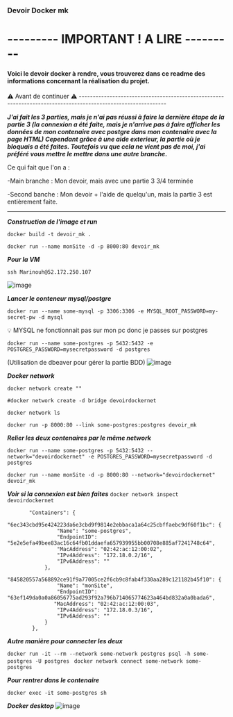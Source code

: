 ### Devoir Docker mk
 
 # --------- IMPORTANT ! A LIRE ---------
 
 #### Voici le devoir docker à rendre, vous trouverez dans ce readme des informations concernant la réalisation du projet.
 
 
 
 :warning: Avant de continuer :warning: -------------------------------------------------------------------------------------------------------------
 
 ***J'ai fait les 3 parties, mais je n'ai pas réussi à faire la dernière étape de la partie 3 (la connexion a été faite, mais je n'arrive pas à faire afficher les données de mon contenaire avec postgre dans mon contenaire avec la page HTML) Cependant grâce à une aide exterieur, la partie où je bloquais a été faites. Toutefois vu que cela ne vient pas de moi, j'ai préféré vous mettre le mettre dans une autre branche.***
 
Ce qui fait que l'on a :

-Main branche : Mon devoir, mais avec une partie 3 3/4 terminée

-Second banche : Mon devoir + l'aide de quelqu'un, mais la partie 3 est entièrement faite.

----

***Construction de l'image et run***

`docker build -t devoir_mk .`

`docker run --name monSite -d -p 8000:80 devoir_mk`

***Pour la VM***

`ssh Marinouh@52.172.250.107`

![image](https://user-images.githubusercontent.com/43178189/229358260-489f4ee0-c93d-4563-b929-a361c1b4a79a.png)



***Lancer le conteneur mysql/postgre***

`docker run --name some-mysql -p 3306:3306 -e MYSQL_ROOT_PASSWORD=my-secret-pw -d mysql`


:bulb: MYSQL ne fonctionnait pas sur mon pc donc je passes sur postgres


`docker run --name some-postgres -p 5432:5432 -e POSTGRES_PASSWORD=mysecretpassword -d postgres`

(Utilisation de dbeaver pour gérer la partie BDD)
![image](https://user-images.githubusercontent.com/43178189/229358338-0819580c-1020-40c5-b579-5c3f025eac2e.png)


***Docker network***

`docker network create ""`

`#docker network create -d bridge devoirdockernet`

`docker network ls`

`docker run -p 8000:80 --link some-postgres:postgres devoir_mk`

***Relier les deux contenaires par le même network***

`docker run --name some-postgres -p 5432:5432 --network="devoirdockernet" -e POSTGRES_PASSWORD=mysecretpassword -d postgres`

`docker run --name monSite -d -p 8000:80 --network="devoirdockernet" devoir_mk`

***Voir si la connexion est bien faites***
`docker network inspect devoirdockernet`

```
       "Containers": {
            "6ec343cbd95e424223da6e3cbd9f9814e2ebbaca1a64c25cbffaebc9df60f1bc": {
                "Name": "some-postgres",
                "EndpointID": "5e2e5efa49bee83ac16c64fb01ddaefa657939955bb00708e885af7241748c64",
                "MacAddress": "02:42:ac:12:00:02",
                "IPv4Address": "172.18.0.2/16",
                "IPv6Address": ""
            },
            "845820557a568892ce91f9a77005ce2f6cb9c8fab4f330aa289c121182b45f10": {
                "Name": "monSite",
                "EndpointID": "63ef149da0a0a86056775ad293f92a796b714065774623a464bd832a0a0bada6",
               "MacAddress": "02:42:ac:12:00:03",
                "IPv4Address": "172.18.0.3/16",
                "IPv6Address": ""
            }
        },
 ```

***Autre manière pour connecter les deux***

`docker run -it --rm --network some-network postgres psql -h some-postgres -U postgres
`
`docker network connect some-network some-postgres`


***Pour rentrer dans le contenaire***

`docker exec -it some-postgres sh`


***Docker desktop***
![image](https://user-images.githubusercontent.com/43178189/229358419-fff1e2f5-371d-4051-9bdc-9f334a335d22.png)


